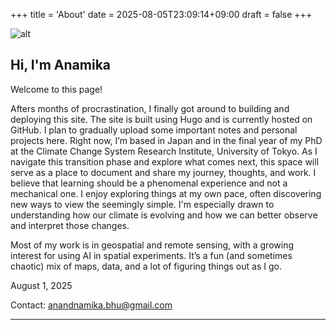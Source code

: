 +++
title = 'About'
date = 2025-08-05T23:09:14+09:00
draft = false
+++


![alt](/images/crop_sip.png)
## Hi, I'm Anamika
Welcome to this page!

Afters months of procrastination, I finally got around to building and deploying this site. The site is built using Hugo and is currently hosted on GitHub. 
I plan to gradually upload some important notes and personal projects here.
Right now, I’m based in Japan and in the final year of my PhD at the Climate Change System Research Institute, University of Tokyo. As I navigate this transition phase and explore what comes next, this space will serve as a place to document and share my journey, thoughts, and work.
I believe that learning should be a phenomenal experience and not a mechanical one. I enjoy exploring things at my own pace, often discovering new ways to view the seemingly simple. I'm especially drawn to understanding how our climate is evolving and how we can better observe and interpret those changes.

Most of my work is in geospatial and remote sensing, with a growing interest for using AI in spatial experiments. It’s a fun (and sometimes chaotic) mix of maps, data, and a lot of figuring things out as I go.

August 1, 2025

Contact: anandnamika.bhu@gmail.com

----
